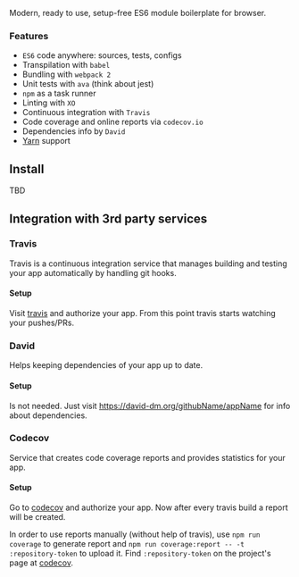 Modern, ready to use, setup-free ES6 module boilerplate for browser.
 
### Features
* `ES6` code anywhere: sources, tests, configs
* Transpilation with `babel`
* Bundling with `webpack 2`
* Unit tests with `ava` (think about jest)
* `npm` as a task runner
* Linting with `XO`
* Continuous integration with `Travis`
* Code coverage and online reports via `codecov.io`
* Dependencies info by `David`
* [Yarn](https://yarnpkg.com/en/) support

## Install

TBD

## Integration with 3rd party services

### Travis

Travis is a continuous integration service that manages building and testing your app automatically by handling git 
hooks.

#### Setup

Visit [travis](http://travis-ci.org) and authorize your app. From this point travis starts watching your pushes/PRs.

### David

Helps keeping dependencies of your app up to date.

#### Setup

Is not needed. Just visit https://david-dm.org/githubName/appName for info about dependencies.

### Codecov

Service that creates code coverage reports and provides statistics for your app.

#### Setup

Go to [codecov](https://codecov.io) and authorize your app. Now after every travis build a report will be created.

In order to use  reports manually (without help of travis), use `npm run coverage` to generate report 
and `npm run coverage:report -- -t :repository-token` to upload it. Find `:repository-token` on the project's 
page at [codecov](https://codecov.io).
